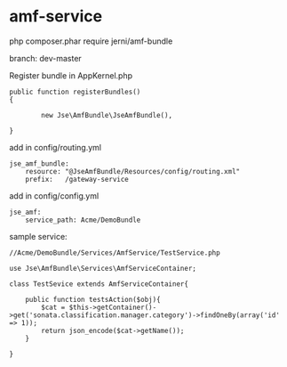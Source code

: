 amf-service
===============

php composer.phar require jerni/amf-bundle

branch: dev-master


Register bundle in AppKernel.php

    public function registerBundles()
    {
    
            new Jse\AmfBundle\JseAmfBundle(),
            
    }

add in config/routing.yml

    jse_amf_bundle:
        resource: "@JseAmfBundle/Resources/config/routing.xml"
        prefix:   /gateway-service
        
    
add in config/config.yml

    jse_amf:
        service_path: Acme/DemoBundle
        
  
sample service:

    //Acme/DemoBundle/Services/AmfService/TestService.php
  
    use Jse\AmfBundle\Services\AmfServiceContainer;

    class TestSevice extends AmfServiceContainer{
        
        public function testsAction($obj){
            $cat = $this->getContainer()->get('sonata.classification.manager.category')->findOneBy(array('id' => 1));
            return json_encode($cat->getName());
        }
        
    }

  

